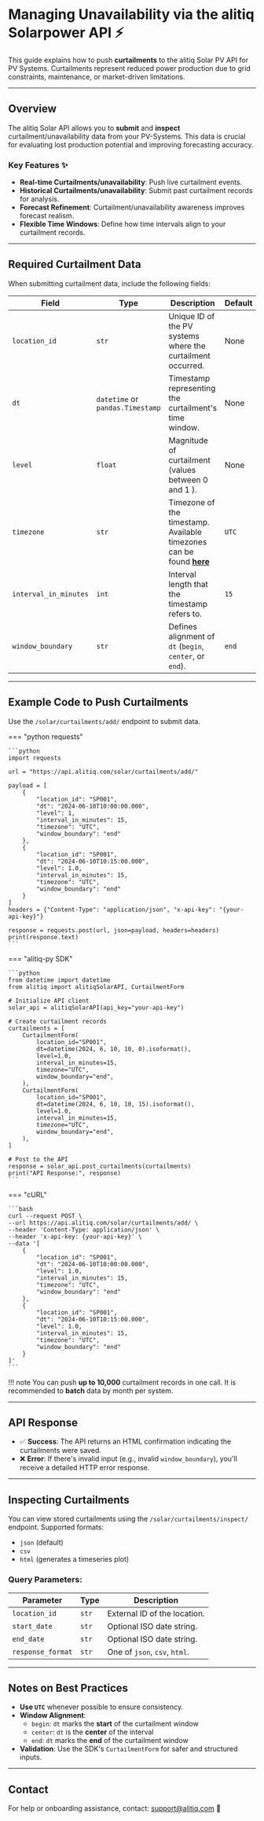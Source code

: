 # Managing Unavailability via the alitiq Solarpower API ⚡

This guide explains how to push **curtailments** to the alitiq Solar PV API for PV Systems. Curtailments represent reduced power production due to grid constraints, maintenance, or market-driven limitations.

---

## Overview

The alitiq Solar API allows you to **submit** and **inspect** curtailment/unavailability data from your PV-Systems. This data is crucial for evaluating lost production potential and improving forecasting accuracy.

### Key Features ✨
- **Real-time Curtailments/unavailability**: Push live curtailment events.  
- **Historical Curtailments/unavailability**: Submit past curtailment records for analysis.  
- **Forecast Refinement**: Curtailment/unavailability awareness improves forecast realism.  
- **Flexible Time Windows**: Define how time intervals align to your curtailment records. 

---

## Required Curtailment Data

When submitting curtailment data, include the following fields:

| **Field**            | **Type**         | **Description**                                                   | **Default**    |
|----------------------|------------------|-------------------------------------------------------------------|----------------|
| `location_id`        | `str`            | Unique ID of the PV systems where the curtailment occurred.       | None           |
| `dt`                 | `datetime` or `pandas.Timestamp` | Timestamp representing the curtailment's time window.         | None           |
| `level`              | `float`          | Magnitude of curtailment (values between 0 and 1 ).          | None           |
| `timezone`           | `str`            | Timezone of the timestamp. Available timezones can be found **[here](https://docs.alitiq.com/utils/timezones/)**                                       | `UTC`          |
| `interval_in_minutes` | `int`           | Interval length that the timestamp refers to.                     | `15`           |
| `window_boundary`    | `str`            | Defines alignment of `dt` (`begin`, `center`, or `end`).          | `end`          |

---

## Example Code to Push Curtailments

Use the `/solar/curtailments/add/` endpoint to submit data.

=== "python requests"

    ```python
    import requests

    url = "https://api.alitiq.com/solar/curtailments/add/"

    payload = [
        {
            "location_id": "SP001",
            "dt": "2024-06-10T10:00:00.000",
            "level": 1,
            "interval_in_minutes": 15,
            "timezone": "UTC",
            "window_boundary": "end"
        },
        {
            "location_id": "SP001",
            "dt": "2024-06-10T10:15:00.000",
            "level": 1.0,
            "interval_in_minutes": 15,
            "timezone": "UTC",
            "window_boundary": "end"
        }
    ]
    headers = {"Content-Type": "application/json", "x-api-key": "{your-api-key}"}

    response = requests.post(url, json=payload, headers=headers)
    print(response.text)
    ```

=== "alitiq-py SDK"

    ```python
    from datetime import datetime
    from alitiq import alitiqSolarAPI, CurtailmentForm

    # Initialize API client
    solar_api = alitiqSolarAPI(api_key="your-api-key")

    # Create curtailment records
    curtailments = [
        CurtailmentForm(
            location_id="SP001",
            dt=datetime(2024, 6, 10, 10, 0).isoformat(),
            level=1.0,
            interval_in_minutes=15,
            timezone="UTC",
            window_boundary="end",
        ),
        CurtailmentForm(
            location_id="SP001",
            dt=datetime(2024, 6, 10, 10, 15).isoformat(),
            level=1.0,
            interval_in_minutes=15,
            timezone="UTC",
            window_boundary="end",
        ),
    ]

    # Post to the API
    response = solar_api.post_curtailments(curtailments)
    print("API Response:", response)
    ```

=== "cURL"

    ```bash
    curl --request POST \
    --url https://api.alitiq.com/solar/curtailments/add/ \
    --header 'Content-Type: application/json' \
    --header 'x-api-key: {your-api-key}' \
    --data '[
        {
            "location_id": "SP001",
            "dt": "2024-06-10T10:00:00.000",
            "level": 1.0,
            "interval_in_minutes": 15,
            "timezone": "UTC",
            "window_boundary": "end"
        },
        {
            "location_id": "SP001",
            "dt": "2024-06-10T10:15:00.000",
            "level": 1.0,
            "interval_in_minutes": 15,
            "timezone": "UTC",
            "window_boundary": "end"
        }
    ]'
    ```

!!! note
    You can push **up to 10,000** curtailment records in one call. It is recommended to **batch** data by month per system.

---

## API Response

- ✅ **Success**: The API returns an HTML confirmation indicating the curtailments were saved.  
- ❌ **Error**: If there's invalid input (e.g., invalid `window_boundary`), you'll receive a detailed HTTP error response.

---

## Inspecting Curtailments

You can view stored curtailments using the `/solar/curtailments/inspect/` endpoint. Supported formats:  
- `json` (default)  
- `csv`  
- `html` (generates a timeseries plot)

### Query Parameters:

| Parameter     | Type     | Description                                  |
|---------------|----------|----------------------------------------------|
| `location_id` | `str`    | External ID of the location.                 |
| `start_date`  | `str`    | Optional ISO date string.                    |
| `end_date`    | `str`    | Optional ISO date string.                    |
| `response_format` | `str` | One of `json`, `csv`, `html`.               |

---

## Notes on Best Practices

- **Use `UTC`** whenever possible to ensure consistency.  
- **Window Alignment**:
    - `begin`: `dt` marks the **start** of the curtailment window  
    - `center`: `dt` is the **center** of the interval  
    - `end`: `dt` marks the **end** of the curtailment window  
- **Validation**: Use the SDK's `CurtailmentForm` for safer and structured inputs.  

---

## Contact

For help or onboarding assistance, contact: [support@alitiq.com](mailto:support@alitiq.com) 💬